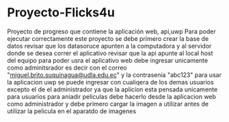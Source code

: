 # Proyecto-Flicks4u
Proyecto  de progreso que contiene la aplicación web, api,uwp
Para poder ejecutar correctamente este proyecto se debe primero crear la base de datos
revisar que los datasoruce apunten a la computadora y al servidor donde se desea correr el aplicativo
revisar que la api apunte al local host del equipo
para poder usra el aplicativo web debe ingresar unicamente como adminitsrador es decir con el correo "miguel.brito.suquinagua@udla.edu.ec" y la contrasenia "abc123"
para usar la aplicacion uwp se puede ingresar con cualiqera de los demas usuarios excepto el de el administrador ya que la aplicion esta pensada unicamente para usuarios 
para aniadir peliculas debe hacerlo desde la aplicacion web como administrador y debe primero cargar la imagen a utilizar antes de utilizar la pelicula en el aparatdo de imagenes  
